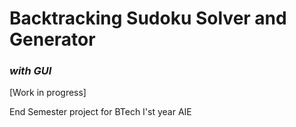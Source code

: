 # Backtracking Sudoku Solver and Generator
### *with GUI*

[Work in progress]

End Semester project for BTech I'st year AIE
